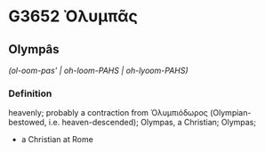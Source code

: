 # G3652 Ὀλυμπᾶς

## Olympâs

_(ol-oom-pas' | oh-loom-PAHS | oh-lyoom-PAHS)_

### Definition

heavenly; probably a contraction from Ὀλυμπιόδωρος (Olympian-bestowed, i.e. heaven-descended); Olympas, a Christian; Olympas; 

- a Christian at Rome

